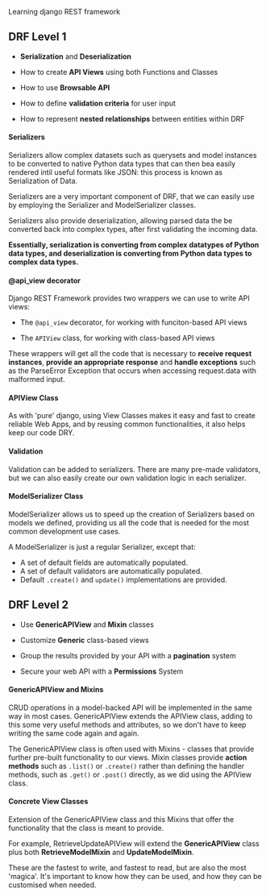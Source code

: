 Learning django REST framework

## DRF Level 1

- <strong>Serialization</strong> and <strong>Deserialization</strong>

- How to create <strong>API Views</strong> using both Functions and Classes

- How to use <strong>Browsable API</strong>

- How to define <strong>validation criteria</strong> for user input

- How to represent <strong>nested relationships</strong> between entities within DRF

#### Serializers
Serializers allow complex datasets such as querysets and model instances to be converted to native Python data types that can then bea easily rendered intil useful formats like JSON: this process is known as Serialization of Data.

Serializers are a very important component of DRF, that we can easily use by employing the Serializer and ModelSerializer classes.

Serializers also provide deserialization, allowing parsed data the be converted back into complex types, after first validating the incoming data.

<strong>Essentially, serialization is converting from complex datatypes of Python data types, and deserialization is converting from Python data types to complex data types.</strong>

#### @api_view decorator

Django REST Framework provides two wrappers we can use to write API views:

- The ```@api_view``` decorator, for working with funciton-based API views

- The ```APIView``` class, for working with class-based API views

These wrappers will get all the code that is necessary to <strong>receive request instances</strong>, <strong>provide an appropriate response</strong> and <strong>handle exceptions</strong> such as the ParseError Exception that occurs when accessing request.data with malformed input.

#### APIView Class

As with 'pure' django, using View Classes makes it easy and fast to create reliable Web Apps, and by reusing common functionalities, it also helps keep our code DRY. 

#### Validation

Validation can be added to serializers. There are many pre-made validators, but we can also easily create our own validation logic in each serializer.

#### ModelSerializer Class

ModelSerializer allows us to speed up the creation of Serializers based on models we defined, providing us all the code that is needed for the most common development use cases.

A ModelSerializer is just a regular Serializer, except that:

- A set of default fields are automatically populated.
- A set of default validators are automatically populated.
- Default `.create()` and `update()` implementations are provided. 

## DRF Level 2

- Use <strong>GenericAPIView</strong> and <strong>Mixin</strong> classes

- Customize <strong>Generic</strong> class-based views

- Group the results provided by your API with a <strong>pagination</strong> system

- Secure your web API with a <strong>Permissions</strong> System

#### GenericAPIView and Mixins

CRUD operations in a model-backed API will be implemented in the same way in most cases. GenericAPIView extends the APIView class, adding to this some very useful methods and attributes, so we don't have to keep writing the same code again and again.

The GenericAPIView class is often used with Mixins - classes that provide further pre-built functionality to our views. Mixin classes provide <strong>action methods</strong> such as ```.list()``` or ```.create()``` rather than defining the handler methods, such as ```.get()``` or ```.post()``` directly, as we did using the APIView class.

#### Concrete View Classes

Extension of the GenericAPIView class and this Mixins that offer the functionality that the class is meant to provide. 

For example, RetrieveUpdateAPIView will extend the <strong>GenericAPIView</strong> class plus both <strong>RetrieveModelMixin</strong> and <strong>UpdateModelMixin</strong>.

These are the fastest to write, and fastest to read, but are also the most 'magica'. It's important to know how they can be used, and how they can be customised when needed.


